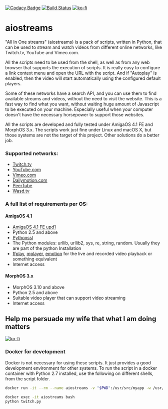 [![Codacy Badge](https://app.codacy.com/project/badge/Grade/49a7aee132994189b80edd92e78db58b)](https://www.codacy.com/gh/walkero-gr/aiostreams/dashboard?utm_source=github.com&amp;utm_medium=referral&amp;utm_content=walkero-gr/aiostreams&amp;utm_campaign=Badge_Grade)
[![Build Status](https://drone-gh.intercube.gr/api/badges/walkero-gr/aiostreams/status.svg)](https://drone-gh.intercube.gr/walkero-gr/aiostreams)
[![ko-fi](https://img.shields.io/badge/Buy%20me%20a%20Ko--fi-F16061?style=flat&logo=ko-fi&logoColor=white)](https://ko-fi.com/walkero)

# aiostreams
"All In One streams" (aiostreams) is a pack of scripts, written in Python, that can be used to stream and watch videos from different online networks, like Twitch.tv, YouTube and Vimeo.com.

All the scripts need to be used from the shell, as well as from any web browser that supports the execution of scripts. It is really easy to configure a link context menu and open the URL with the script. And if "Autoplay" is enabled, then the video will start automatically using the configured default players.

Some of these networks have a search API, and you can use them to find available streams and videos, without the need to visit the website. This is a fast way to find what you want, without waiting huge amount of Javascript to be executed on your machine. Especially useful when your computer doesn't have the necessary horsepower to support those websites.

All the scripts are developed and fully tested under AmigaOS 4.1 FE and MorphOS 3.x. The scripts work just fine under Linux and macOS X, but those systems are not the target of this project. Other solutions do a better job.

### Supported networks:
* [Twitch.tv](https://www.twitch.tv/)
* [YouTube.com](https://youtube.com/)
* [Vimeo.com](https://vimeo.com/)
* [Dailymotion.com](https://www.dailymotion.com)
* [PeerTube](https://joinpeertube.org/)
* [Wasd.tv](https://wasd.tv/)

### A full list of requirements per OS:
#### AmigaOS 4.1
* [AmigaOS 4.1 FE upd1][amigaos]
* Python 2.5 and above
* [Pythonssl][pythonssl]
* The Python modules: urllib, urllib2, sys, re, string, random. Usually they are part of the python Installation
* [ffplay][ffmpeg], [mplayer][mplayer], [emotion][emotion] for the live and recorded video playback or something equivalent
* Internet access

#### MorphOS 3.x
* MorphOS 3.10 and above
* Python 2.5 and above
* Suitable video player that can support video streaming
* Internet access

Help me persuade my wife that what I am doing matters
-----------------------------------------------------------
[![ko-fi](https://ko-fi.com/img/githubbutton_sm.svg)](https://ko-fi.com/walkero)

### Docker for development
Docker is not necessary for using these scripts. It just provides a good development environment for other systems.
To run the script in a docker container with Python 2.7 installed, use the following on different shells, from the script folder.

```bash
docker run -it --rm --name aiostreams -v "$PWD":/usr/src/myapp -w /usr/src/myapp python:2
```
```bash
docker exec -it aiostreams bash
python twitch.py
```

[pythonssl]: http://os4depot.net/?function=showfile&file=library/misc/pythonssl.lha
[ffmpeg]: http://os4depot.net/?function=showfile&file=video/convert/ffmpeg.lha
[mplayer]: http://os4depot.net/index.php?function=search&tool=simple&f_fields=mplayer
[emotion]: https://entwickler-x.de/emotion
[amigaos]: http://amigaos.net
[blog]: https://walkero.gr